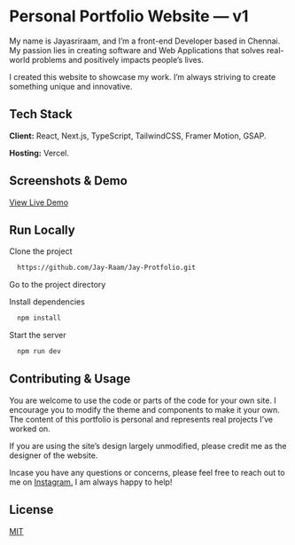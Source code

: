 # Personal Portfolio Website — v1

My name is Jayasriraam, and I’m a front-end Developer based in Chennai. My passion lies in creating software and Web Applications that solves real-world problems and positively impacts people’s lives.

I created this website to showcase my work. I’m always striving to create something unique and innovative.

## Tech Stack

**Client:** React, Next.js, TypeScript, TailwindCSS, Framer Motion, GSAP.

**Hosting:** Vercel.

## Screenshots & Demo

[View Live Demo](https://jay-protfolio.vercel.app/)


## Run Locally

Clone the project

```bash
  https://github.com/Jay-Raam/Jay-Protfolio.git
```

Go to the project directory

Install dependencies

```bash
  npm install
```

Start the server

```bash
  npm run dev
```

## Contributing & Usage

 You are welcome to use the code or parts of the code for your own site. I encourage you to modify the theme and components to make it your own. The content of this portfolio is personal and represents real projects I’ve worked on.

If you are using the site’s design largely unmodified, please credit me as the designer of the website.

Incase you have any questions or concerns, please feel free to reach out to me on [Instagram.](https://www.instagram.com/_ivanjay_/) I am always happy to help!


## License

[MIT](https://choosealicense.com/licenses/mit/)
